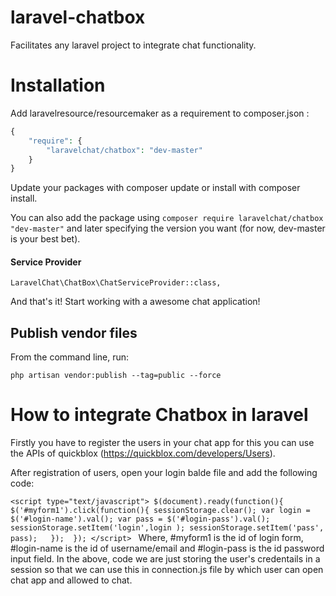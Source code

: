 
# laravel-chatbox
Facilitates any laravel project to integrate chat functionality.
# Installation
Add laravelresource/resourcemaker as a requirement to composer.json :

```php
{
    "require": {
        "laravelchat/chatbox": "dev-master"
    }
}
```
Update your packages with composer update or install with composer install.

You can also add the package using `composer require laravelchat/chatbox "dev-master"` and later specifying the version you want (for now, dev-master is your best bet).

#### Service Provider
`LaravelChat\ChatBox\ChatServiceProvider::class,`

And that's it! Start working with a awesome chat application!

## Publish vendor files

From the command line, run: 

    php artisan vendor:publish --tag=public --force

# How to integrate Chatbox in laravel
Firstly you have to register the users in your chat app for this you can use the APIs of quickblox (https://quickblox.com/developers/Users).

After registration of users, open your login balde file and add the following code:

`<script type="text/javascript">
 $(document).ready(function(){ 
 $('#myform1').click(function(){
 sessionStorage.clear();
 var login = $('#login-name').val();
 var pass = $('#login-pass').val();    
 sessionStorage.setItem('login',login );
 sessionStorage.setItem('pass', pass);  
 });  });
 </script> `
 Where,
 #myform1 is the id of login form, #login-name is the id of username/email and #login-pass is the id password input field.
 In the above, code we are just storing the user's credentails in a session so that we can use this in connection.js file by which user can open chat app and allowed to chat.


